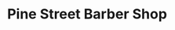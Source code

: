 ---
title: "Pine Street Barber Shop"
url: /richmond-city/pine-street-barber-shop/
shop: hairdresser
---